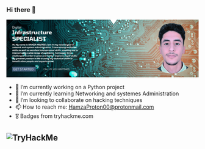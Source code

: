 ### Hi there 👋

![Github Banner](https://github.com/HamzMourid00/HamzMourid00/blob/main/Banner.png)


- 🔭 I’m currently working on a Python project
- 🌱 I’m currently learning Networking and systemes Administration
- 👯 I’m looking to collaborate on hacking techniques
- 📫 How to reach me: HamzaProton00@protonmail.com
- 🎖 Badges from tryhackme.com
<h2> <img src="https://tryhackme-badges.s3.amazonaws.com/Microtheg.png" alt="TryHackMe"></h1>

